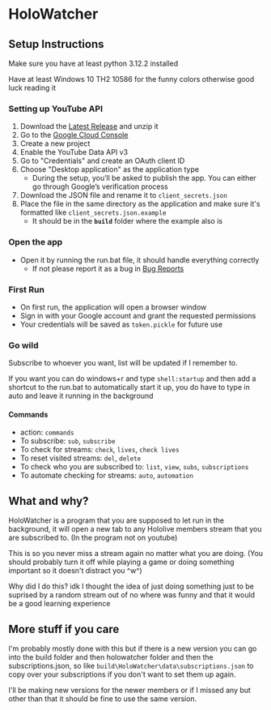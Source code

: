# HoloWatcher 


## Setup Instructions

Make sure you have at least python 3.12.2 installed

Have at least Windows 10 TH2 10586 for the funny colors otherwise good luck reading it

### Setting up YouTube API

1. Download the [Latest Release](https://github.com/SanzoVP/HoloWatcher/releases/latest) and unzip it
2. Go to the [Google Cloud Console](https://console.cloud.google.com/)
3. Create a new project
4. Enable the YouTube Data API v3
5. Go to "Credentials" and create an OAuth client ID
6. Choose "Desktop application" as the application type
    - During the setup, you’ll be asked to publish the app. You can either go through Google’s verification process 
7. Download the JSON file and rename it to `client_secrets.json`
8. Place the file in the same directory as the application and make sure it's formatted like `client_secrets.json.example`
    - It should be in the **`build`** folder where the example also is

### Open the app
- Open it by running the run.bat file, it should handle everything correctly
    - If not please report it as a bug in [Bug Reports](https://github.com/SanzoVP/HoloWatcher/issues)

### First Run

- On first run, the application will open a browser window
- Sign in with your Google account and grant the requested permissions
- Your credentials will be saved as `token.pickle` for future use

### Go wild
Subscribe to whoever you want, list will be updated if I remember to.

If you want you can do windows+r and type `shell:startup` and then add a shortcut to the run.bat to automatically start it up, you do have to type in auto and leave it running in the background

#### Commands
- action: `commands`
- To subscribe: `sub`, `subscribe`
- To check for streams: `check`, `lives`, `check lives`
- To reset visited streams: `del`, `delete`
- To check who you are subscribed to: `list`, `view`, `subs`, `subscriptions`
- To automate checking for streams: `auto`, `automation`

## What and why?

HoloWatcher is a program that you are supposed to let run in the background, it will open a new tab to any Hololive members stream that you are subscribed to. (In the program not on youtube) 

This is so you never miss a stream again no matter what you are doing. (You should probably turn it off while playing a game or doing something important so it doesn't distract you ^w^)

Why did I do this? idk I thought the idea of just doing something just to be suprised by a random stream out of no where was funny and that it would be a good learning experience

## More stuff if you care

I'm probably mostly done with this but if there is a new version you can go into the build folder and then holowatcher folder and then the subscriptions.json, so like `build\HoloWatcher\data\subscriptions.json` to copy over your subscriptions if you don't want to set them up again.

I'll be making new versions for the newer members or if I missed any but other than that it should be fine to use the same version.